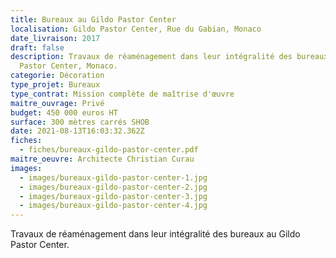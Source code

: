 ```yaml
---
title: Bureaux au Gildo Pastor Center
localisation: Gildo Pastor Center, Rue du Gabian, Monaco
date_livraison: 2017
draft: false
description: Travaux de réaménagement dans leur intégralité des bureaux au Gildo
  Pastor Center, Monaco.
categorie: Décoration
type_projet: Bureaux
type_contrat: Mission complète de maîtrise d'œuvre
maitre_ouvrage: Privé
budget: 450 000 euros HT
surface: 300 mètres carrés SHOB
date: 2021-08-13T16:03:32.362Z
fiches:
  - fiches/bureaux-gildo-pastor-center.pdf
maitre_oeuvre: Architecte Christian Curau
images:
  - images/bureaux-gildo-pastor-center-1.jpg
  - images/bureaux-gildo-pastor-center-2.jpg
  - images/bureaux-gildo-pastor-center-3.jpg
  - images/bureaux-gildo-pastor-center-4.jpg
---
```

Travaux de réaménagement dans leur intégralité des bureaux au Gildo Pastor Center.